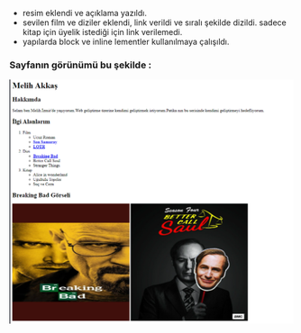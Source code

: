 * resim eklendi ve açıklama yazıldı.
* sevilen film ve diziler eklendi, link verildi ve sıralı şekilde dizildi. sadece kitap için üyelik istediği için link verilemedi.
* yapılarda block ve inline lementler kullanılmaya çalışıldı.


### Sayfanın görünümü bu şekilde :

![](img/Ekran%20g%C3%B6r%C3%BCnt%C3%BCs%C3%BC%202022-09-29%20133634.png)
